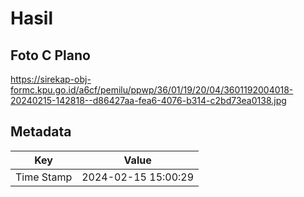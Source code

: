 # Hasil

## Foto C Plano

https://sirekap-obj-formc.kpu.go.id/a6cf/pemilu/ppwp/36/01/19/20/04/3601192004018-20240215-142818--d86427aa-fea6-4076-b314-c2bd73ea0138.jpg


## Metadata

| Key        | Value               |
| ---------- | ------------------- |
| Time Stamp | 2024-02-15 15:00:29 |



